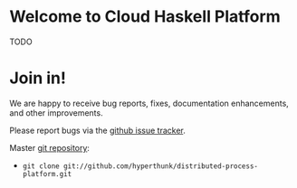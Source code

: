 # Welcome to Cloud Haskell Platform

TODO

# Join in!

We are happy to receive bug reports, fixes, documentation enhancements,
and other improvements.

Please report bugs via the
[github issue tracker](http://github.com/hyperthunk/distributed-process-platform/issues).

Master [git repository](http://github.com/hyperthunk/distributed-process-platform):

* `git clone git://github.com/hyperthunk/distributed-process-platform.git`

